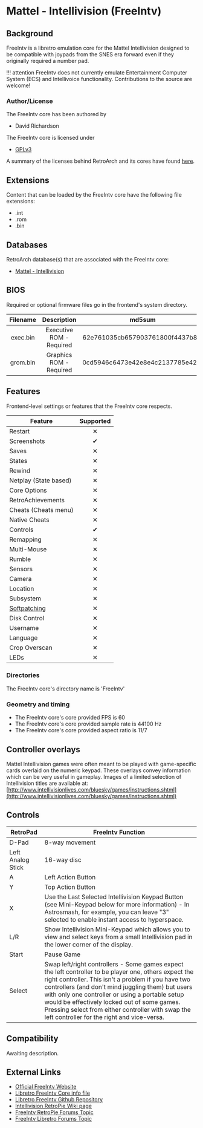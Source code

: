 # Mattel - Intellivision (FreeIntv)

## Background

FreeIntv is a libretro emulation core for the Mattel Intellivision designed to be compatible with joypads from the SNES era forward even if they originally required a number pad.

!!! attention
	FreeIntv does not currently emulate Entertainment Computer System (ECS) and Intellivoice functionality. Contributions to the source are welcome!

### Author/License

The FreeIntv core has been authored by

- David Richardson

The FreeIntv core is licensed under

- [GPLv3](https://github.com/libretro/FreeIntv/blob/master/LICENSE)

A summary of the licenses behind RetroArch and its cores have found [here](https://docs.libretro.com/tech/licenses/).

## Extensions

Content that can be loaded by the FreeIntv core have the following file extensions:

- .int
- .rom
- .bin

## Databases

RetroArch database(s) that are associated with the FreeIntv core:

- [Mattel - Intellivision](https://github.com/libretro/libretro-database/blob/master/rdb/Mattel%20-%20Intellivision.rdb)

## BIOS

Required or optional firmware files go in the frontend's system directory.

| Filename   | Description              | md5sum                           |
|:----------:|:------------------------:|:--------------------------------:|
| exec.bin   | Executive ROM - Required | 62e761035cb657903761800f4437b8af |                               |
| grom.bin   | Graphics ROM - Required  | 0cd5946c6473e42e8e4c2137785e427f |                               |

## Features

Frontend-level settings or features that the FreeIntv core respects.

| Feature           | Supported |
|-------------------|:---------:|
| Restart           | ✕         |
| Screenshots       | ✔         |
| Saves             | ✕         |
| States            | ✕         |
| Rewind            | ✕         |
| Netplay (State based) | ✕         |
| Core Options      | ✕         |
| RetroAchievements | ✕         |
| Cheats (Cheats menu) | ✕         |
| Native Cheats     | ✕         |
| Controls          | ✔         |
| Remapping         | ✕         |
| Multi-Mouse       | ✕         |
| Rumble            | ✕         |
| Sensors           | ✕         |
| Camera            | ✕         |
| Location          | ✕         |
| Subsystem         | ✕         |
| [Softpatching](https://docs.libretro.com/guides/softpatching/) | ✕         |
| Disk Control      | ✕         |
| Username          | ✕         |
| Language          | ✕         |
| Crop Overscan     | ✕         |
| LEDs              | ✕         |

### Directories

The FreeIntv core's directory name is 'FreeIntv'

### Geometry and timing

- The FreeIntv core's core provided FPS is 60
- The FreeIntv core's core provided sample rate is 44100 Hz
- The FreeIntv core's core provided aspect ratio is 11/7

## Controller overlays

Mattel Intellivision games were often meant to be played with game-specific cards overlaid on the numeric keypad. These overlays convey information which can be very useful in gameplay. Images of a limited selection of Intellivision titles are available at: [http://www.intellivisionlives.com/bluesky/games/instructions.shtml](http://www.intellivisionlives.com/bluesky/games/instructions.shtml)

## Controls

| RetroPad | FreeIntv Function |
| --- | --- |
| D-Pad| 8-way movement |
| Left Analog Stick | 16-way disc |
| A | Left Action Button |
| Y | Top Action Button |
| X | Use the Last Selected Intellivision Keypad Button (see Mini-Keypad below for more information) - In Astrosmash, for example, you can leave "3" selected to enable instant access to hyperspace. |
| L/R | Show Intellivision Mini-Keypad which allows you to view and select keys from a small Intellivision pad in the lower corner of the display. |
| Start | Pause Game |
| Select | Swap left/right controllers - Some games expect the left controller to be player one, others expect the right controller. This isn't a problem if you have two controllers (and don't mind juggling them) but users with only one controller or using a portable setup would be effectively locked out of some games. Pressing select from either controller with swap the left controller for the right and vice-versa. |

## Compatibility

Awaiting description.

## External Links

- [Official FreeIntv Website](http://neocomputer.org/projects/freeintv/)
- [Libretro FreeIntv Core info file](https://github.com/libretro/libretro-super/blob/master/dist/info/freeintv_libretro.info)
- [Libretro FreeIntv Github Repository](https://github.com/markwkidd/FreeIntv)
- [Intellivision RetroPie Wiki page](https://github.com/RetroPie/RetroPie-Setup/wiki/Intellivision)
- [FreeIntv RetroPie Forums Topic](https://retropie.org.uk/forum/topic/15665/libretro-intellivision-emulator)
- [FreeIntv Libretro Forums Topic](https://forums.libretro.com/t/video-demonstration-of-the-new-freeintv-intellivision-core/14389)